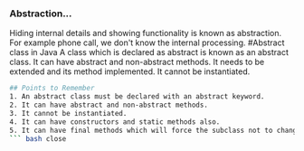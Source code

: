 ### Abstraction...
Hiding internal details and showing functionality is known as abstraction. For example phone call, we don't know the internal processing.
#Abstract class in Java
    A class which is declared as abstract is known as an abstract class. It can have abstract and non-abstract methods. It needs to be extended and its method implemented. It cannot be instantiated.
```bash  
## Points to Remember
1. An abstract class must be declared with an abstract keyword.
2. It can have abstract and non-abstract methods.
3. It cannot be instantiated.
4. It can have constructors and static methods also.
5. It can have final methods which will force the subclass not to change the body of the method.
``` bash close